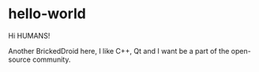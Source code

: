 # hello-world

Hi HUMANS!

Another BrickedDroid here, I like C++, Qt and I want be a part of the open-source community.
